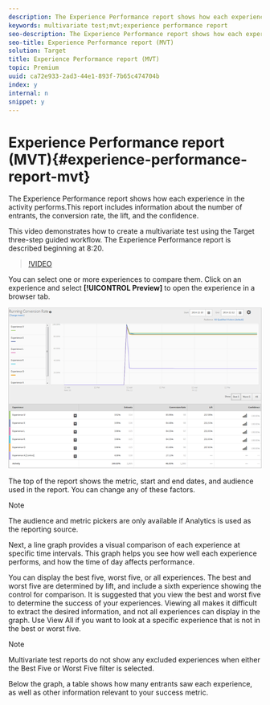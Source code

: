 ```yaml
---
description: The Experience Performance report shows how each experience in the activity performs.This report includes information about the number of entrants, the conversion rate, the lift, and the confidence.
keywords: multivariate test;mvt;experience performance report
seo-description: The Experience Performance report shows how each experience in the activity performs.This report includes information about the number of entrants, the conversion rate, the lift, and the confidence.
seo-title: Experience Performance report (MVT)
solution: Target
title: Experience Performance report (MVT)
topic: Premium
uuid: ca72e933-2ad3-44e1-893f-7b65c474704b
index: y
internal: n
snippet: y
---
```


# Experience Performance report (MVT){#experience-performance-report-mvt}

The Experience Performance report shows how each experience in the activity performs.This report includes information about the number of entrants, the conversion rate, the lift, and the confidence.

This video demonstrates how to create a multivariate test using the Target three-step guided workflow. The Experience Performance report is described beginning at 8:20.

>[!VIDEO](https://www.youtube.com/watch?v=X8w5IQqEOow)

You can select one or more experiences to compare them. Click on an experience and select **[!UICONTROL Preview]** to open the experience in a browser tab.

![](assets/experienceperformancetable.png)

The top of the report shows the metric, start and end dates, and audience used in the report. You can change any of these factors.

>[!NOTE]
>
>The audience and metric pickers are only available if Analytics is used as the reporting source.

Next, a line graph provides a visual comparison of each experience at specific time intervals. This graph helps you see how well each experience performs, and how the time of day affects performance.

You can display the best five, worst five, or all experiences. The best and worst five are determined by lift, and include a sixth experience showing the control for comparison. It is suggested that you view the best and worst five to determine the success of your experiences. Viewing all makes it difficult to extract the desired information, and not all experiences can display in the graph. Use View All if you want to look at a specific experience that is not in the best or worst five.

>[!NOTE]
>
>Multivariate test reports do not show any excluded experiences when either the Best Five or Worst Five filter is selected.

Below the graph, a table shows how many entrants saw each experience, as well as other information relevant to your success metric. 
